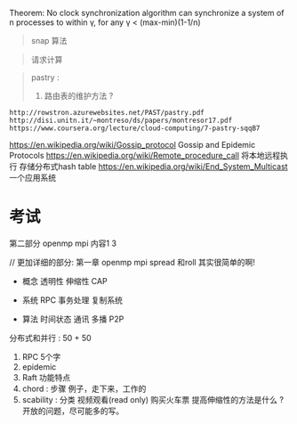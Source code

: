 Theorem: No clock synchronization algorithm can synchronize a system of n processes to within γ, for any γ < (max-min)(1-1/n) 

> snap 算法

> 请求计算

> pastry : 
> 1. 路由表的维护方法 ?
> 
```
http://rowstron.azurewebsites.net/PAST/pastry.pdf
http://disi.unitn.it/~montreso/ds/papers/montresor17.pdf
https://www.coursera.org/lecture/cloud-computing/7-pastry-sqqB7
```

https://en.wikipedia.org/wiki/Gossip_protocol Gossip and Epidemic Protocols
https://en.wikipedia.org/wiki/Remote_procedure_call 将本地远程执行
[](https://en.wikipedia.org/wiki/Pastry_(DHT)) 存储分布式hash table
https://en.wikipedia.org/wiki/End_System_Multicast 一个应用系统



# 考试
第二部分 openmp mpi 内容1 3

// 更加详细的部分:
第一章 openmp mpi
spread 和roll 其实很简单的啊!

- 概念
透明性 伸缩性 CAP 

- 系统
RPC 事务处理 复制系统

- 算法
时间状态 通讯 多播 P2P

分布式和并行 : 50 + 50 
1. RPC 5个字
2. epidemic
3. Raft 功能特点
4. chord : 步骤 例子，走下来，工作的
5. scability : 分类 视频观看(read only) 购买火车票 提高伸缩性的方法是什么 ? 开放的问题，尽可能多的写。
